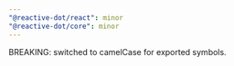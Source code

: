 ```yaml
---
"@reactive-dot/react": minor
"@reactive-dot/core": minor
---
```


BREAKING: switched to camelCase for exported symbols.
